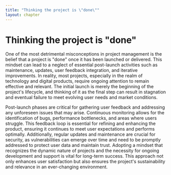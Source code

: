 ```yaml
---
title: "Thinking the project is \"done\""
layout: chapter
---
```


# Thinking the project is "done"

One of the most detrimental misconceptions in project management is the belief that a project is "done" once it has been launched or delivered. This mindset can lead to a neglect of essential post-launch activities such as maintenance, updates, user feedback integration, and iterative improvements. In reality, most projects, especially in the realm of technology and digital products, require ongoing attention to remain effective and relevant. The initial launch is merely the beginning of the project's lifecycle, and thinking of it as the final step can result in stagnation and eventual failure to meet evolving user needs and market conditions.

Post-launch phases are critical for gathering user feedback and addressing any unforeseen issues that may arise. Continuous monitoring allows for the identification of bugs, performance bottlenecks, and areas where users struggle. This feedback loop is essential for refining and enhancing the product, ensuring it continues to meet user expectations and performs optimally. Additionally, regular updates and maintenance are crucial for security, as vulnerabilities can emerge over time and need to be promptly addressed to protect user data and maintain trust. Adopting a mindset that recognizes the dynamic nature of projects and the necessity for ongoing development and support is vital for long-term success. This approach not only enhances user satisfaction but also ensures the project's sustainability and relevance in an ever-changing environment.
